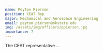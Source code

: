 ```yaml
---
name: Peyton Pierson
position: CEAT Rep
major: Mechanical and Aerospace Engineering
email: peyton.pierson@okstate.edu
img: /assets/img/officers/ppierson.jpg
importance: 7
---
```

<!-- Description of the positions role and responsibilities -->
The CEAT representative ...